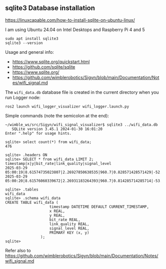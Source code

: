 ## sqlite3 Database installation

https://linuxcapable.com/how-to-install-sqlite-on-ubuntu-linux/

I am using Ubuntu 24.04 on Intel Desktops and Raspberry Pi 4 and 5
```
sudo apt install sqlite3
sqlite3 --version
```

Usage and general info:
- https://www.sqlite.org/quickstart.html
- https://github.com/sqlite/sqlite
- https://www.sqlite.org/
- https://github.com/wimblerobotics/Sigyn/blob/main/Documentation/Notes/wifi_signal.md

The ```wifi_data.db``` database file is created in the current directory when you run Logger node:
```
ros2 launch wifi_logger_visualizer wifi_logger.launch.py
```

Simple commands (note the semicolon at the end):
```
~/wimble_ws/src/Sigyn/wifi_signal_visualizer$ sqlite3 ../wifi_data.db
   SQLite version 3.45.1 2024-01-30 16:01:20
Enter ".help" for usage hints.

sqlite> select count(*) from wifi_data;
476

sqlite> .headers ON
sqlite> SELECT * from wifi_data LIMIT 2;
timestamp|x|y|bit_rate|link_quality|signal_level
2025-03-29 05:00:19|8.61574735023807|2.26927850638535|960.7|0.828571428571429|-52.0
2025-03-29 05:00:20|8.61576060339672|2.26931183264393|960.7|0.814285714285714|-53.0

sqlite> .tables
wifi_data
sqlite> .schema wifi_data
CREATE TABLE wifi_data (
                    timestamp DATETIME DEFAULT CURRENT_TIMESTAMP,
                    x REAL,
                    y REAL,
                    bit_rate REAL,
                    link_quality REAL,
                    signal_level REAL,
                    PRIMARY KEY (x, y)
                );
sqlite> 
```
Refer also to https://github.com/wimblerobotics/Sigyn/blob/main/Documentation/Notes/wifi_signal.md
